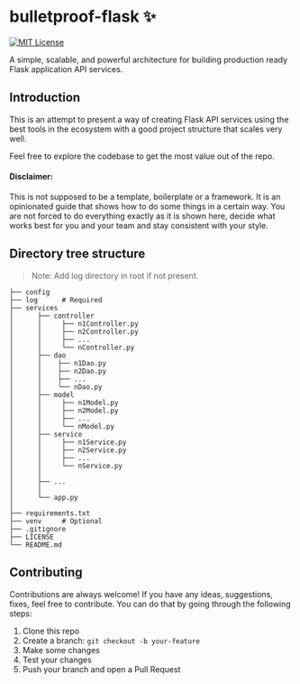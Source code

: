 # bulletproof-flask :sparkles: 

[![MIT License](https://img.shields.io/github/license/purveshmakode24/bulletproof-flask?style=flat-square)](https://github.com/purveshmakode24/bulletproof-flask/blob/main/LICENSE)

A simple, scalable, and powerful architecture for building production ready Flask application API services.

## Introduction

This is an attempt to present a way of creating Flask API services using the best tools in the ecosystem with a good project structure that scales very well.

Feel free to explore the codebase to get the most value out of the repo.

#### Disclaimer:

This is not supposed to be a template, boilerplate or a framework. It is an opinionated guide that shows how to do some things in a certain way. You are not forced to do everything exactly as it is shown here, decide what works best for you and your team and stay consistent with your style.

## Directory tree structure

> Note: Add log directory in root if not present.
  
    ├── config
    ├── log      # Required                                
    ├── services
    │      ├── controller
    │      │     ├── n1Controller.py
    │      │     ├── n2Controller.py
    │      │     ├── ...
    │      │     └── nController.py
    │      ├── dao
    │      │    ├── n1Dao.py
    │      │    ├── n2Dao.py
    │      │    ├── ...
    │      │    └── nDao.py
    │      ├── model
    │      │     ├── n1Model.py
    │      │     ├── n2Model.py
    │      │     ├── ...
    │      │     └── nModel.py
    │      ├── service
    │      │     ├── n1Service.py
    │      │     ├── n2Service.py
    │      │     ├── ...
    │      │     └── nService.py
    │      │
    │      ├── ...
    │      │
    │      └── app.py
    │      
    ├── requirements.txt
    ├── venv     # Optional 
    ├── .gitignore
    ├── LICENSE
    └── README.md

## Contributing

Contributions are always welcome! If you have any ideas, suggestions, fixes, feel free to contribute. You can do that by going through the following steps:

1. Clone this repo
2. Create a branch: `git checkout -b your-feature`
3. Make some changes
4. Test your changes
5. Push your branch and open a Pull Request
